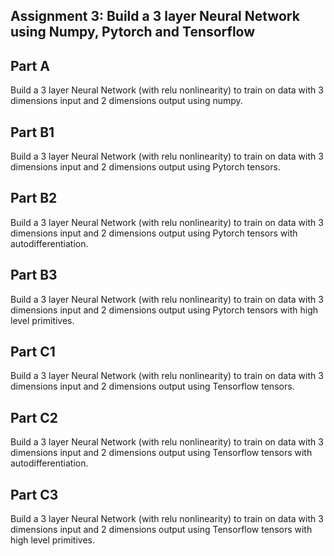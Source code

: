 Assignment 3: Build a 3 layer Neural Network using Numpy, Pytorch and Tensorflow
-
Part A
-
Build a 3 layer Neural Network (with relu nonlinearity) to train on data with 3 dimensions input and 2 dimensions output using numpy.

Part B1
-
Build a 3 layer Neural Network (with relu nonlinearity) to train on data with 3 dimensions input and 2 dimensions output using Pytorch tensors.

Part B2
-
Build a 3 layer Neural Network (with relu nonlinearity) to train on data with 3 dimensions input and 2 dimensions output using Pytorch tensors with autodifferentiation.

Part B3
-
Build a 3 layer Neural Network (with relu nonlinearity) to train on data with 3 dimensions input and 2 dimensions output using Pytorch tensors with high level primitives.

Part C1
-
Build a 3 layer Neural Network (with relu nonlinearity) to train on data with 3 dimensions input and 2 dimensions output using Tensorflow tensors.

Part C2
-
Build a 3 layer Neural Network (with relu nonlinearity) to train on data with 3 dimensions input and 2 dimensions output using Tensorflow tensors with autodifferentiation.

Part C3
-
Build a 3 layer Neural Network (with relu nonlinearity) to train on data with 3 dimensions input and 2 dimensions output using Tensorflow tensors with high level primitives.
